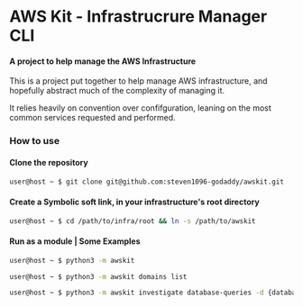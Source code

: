 # AWS Kit - Infrastrucrure Manager CLI

#### A project to help manage the AWS Infrastructure

This is a project put together to help manage AWS infrastructure, and hopefully abstract much of the complexity of managing it. 

It relies heavily on convention over confifguration, leaning on the most common services requested and performed. 

### How to use

#### Clone the repository
```bash
user@host ~ $ git clone git@github.com:steven1096-godaddy/awskit.git

```

#### Create a Symbolic soft link, in your infrastructure's root directory
```bash
user@host ~ $ cd /path/to/infra/root && ln -s /path/to/awskit

```

#### Run as a module | Some Examples
```bash
user@host ~ $ python3 -m awskit

user@host ~ $ python3 -m awskit domains list

user@host ~ $ python3 -m awskit investigate database-queries -d {database} - r {region}

```


